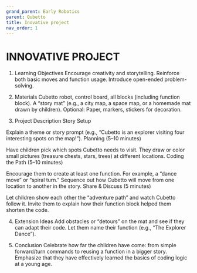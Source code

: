 ```yaml
---
grand_parent: Early Robotics
parent: Qubetto
title: Inovative project
nav_order: 1
---
```


 INNOVATIVE PROJECT
================================================================================

1. Learning Objectives
Encourage creativity and storytelling.
Reinforce both basic moves and function usage.
Introduce open-ended problem-solving.

2. Materials
Cubetto robot, control board, all blocks (including function block).
A “story mat” (e.g., a city map, a space map, or a homemade mat drawn by children).
Optional: Paper, markers, stickers for decoration.

3. Project Description
Story Setup

Explain a theme or story prompt (e.g., “Cubetto is an explorer visiting four interesting spots on the map!”).
Planning (5–10 minutes)

Have children pick which spots Cubetto needs to visit.
They draw or color small pictures (treasure chests, stars, trees) at different locations.
Coding the Path (5–10 minutes)

Encourage them to create at least one function. For example, a “dance move” or “spiral turn.”
Sequence out how Cubetto will move from one location to another in the story.
Share & Discuss (5 minutes)

Let children show each other the “adventure path” and watch Cubetto follow it.
Invite them to explain how their function block helped them shorten the code.

4. Extension Ideas
Add obstacles or “detours” on the mat and see if they can adapt their code.
Let them name their function (e.g., “The Explorer Dance”).

5. Conclusion
Celebrate how far the children have come: from simple forward/turn commands to reusing a function in a bigger story.
Emphasize that they have effectively learned the basics of coding logic at a young age.

